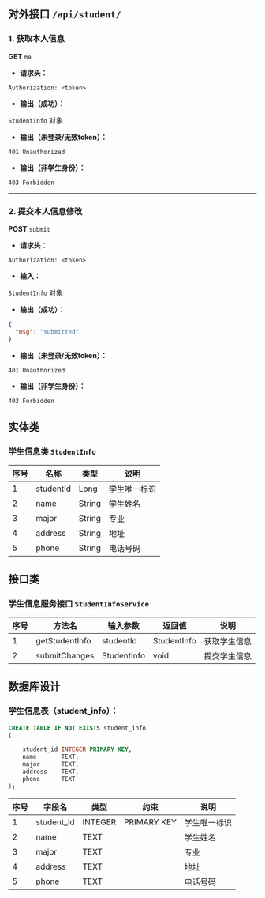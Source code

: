 ## 对外接口 `/api/student/`

### 1. 获取本人信息

**GET** `me`

* **请求头：**

```
Authorization: <token>
```

* **输出（成功）：**

`StudentInfo` 对象

* **输出（未登录/无效token）：**

```text
401 Unauthorized
```

* **输出（非学生身份）：**

```text
403 Forbidden
```

---

### 2. 提交本人信息修改

**POST** `submit`

* **请求头：**

```
Authorization: <token>
```

* **输入：**

`StudentInfo` 对象

* **输出（成功）：**

```json
{
  "msg": "submitted"
}
```

* **输出（未登录/无效token）：**

```text
401 Unauthorized
```

* **输出（非学生身份）：**

```text
403 Forbidden
```

## 实体类

### 学生信息类 `StudentInfo`

| 序号 | 名称        | 类型     | 说明     |
|----|-----------|--------|--------|
| 1  | studentId | Long   | 学生唯一标识 | 
| 2  | name      | String | 学生姓名   |
| 3  | major     | String | 专业     |
| 4  | address   | String | 地址     |
| 5  | phone     | String | 电话号码   |

## 接口类

### 学生信息服务接口 `StudentInfoService`

| 序号 | 方法名            | 输入参数        | 返回值         | 说明     |
|----|----------------|-------------|-------------|--------|
| 1  | getStudentInfo | studentId   | StudentInfo | 获取学生信息 |
| 2  | submitChanges  | StudentInfo | void        | 提交学生信息 |

## 数据库设计

### 学生信息表（student_info）：

```sql
CREATE TABLE IF NOT EXISTS student_info
(

    student_id INTEGER PRIMARY KEY,
    name       TEXT,
    major      TEXT,
    address    TEXT,
    phone      TEXT
);
```

| 序号 | 字段名        | 类型      | 约束          | 说明     |
|----|------------|---------|-------------|--------|
| 1  | student_id | INTEGER | PRIMARY KEY | 学生唯一标识 |
| 2  | name       | TEXT    |             | 学生姓名   |
| 3  | major      | TEXT    |             | 专业     |
| 4  | address    | TEXT    |             | 地址     |
| 5  | phone      | TEXT    |             | 电话号码   |
